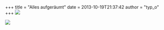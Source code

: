 +++
title = "Alles aufgeräumt"
date = 2013-10-19T21:37:42
author = "typ_o"
+++
![](https://flipdot.org/blog/uploads/aufgeraeumt.jpg)  
  
![](https://flipdot.org/blog/uploads/aufgeraeumt2.jpg)
